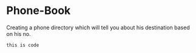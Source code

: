 # Phone-Book
Creating a phone directory which will tell you about his destination based on his no.

```
this is code
```
